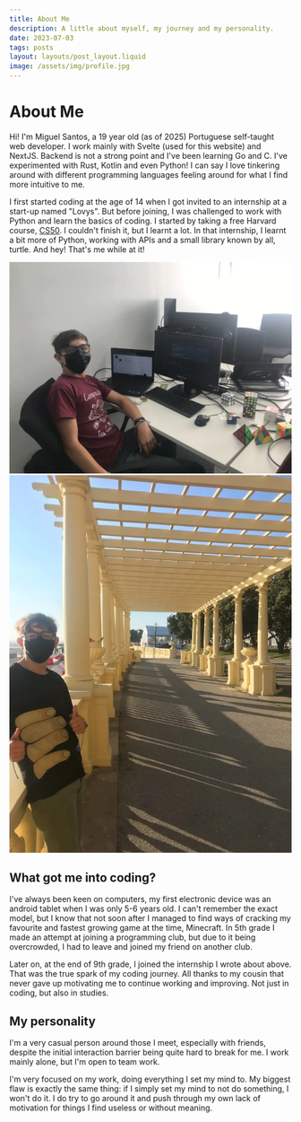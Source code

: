 ```yaml
---
title: About Me
description: A little about myself, my journey and my personality.
date: 2023-07-03
tags: posts
layout: layouts/post_layout.liquid
image: /assets/img/profile.jpg
---
```


# About Me

Hi! I'm Miguel Santos, a 19 year old (as of 2025) Portuguese self-taught web developer.
I work mainly with Svelte (used for this website) and NextJS. Backend is not
a strong point and I've been learning Go and C. I've experimented with Rust,
Kotlin and even Python! I can say I love tinkering around with different programming
languages feeling around for what I find more intuitive to me.

I first started coding at the age of 14 when I got invited to an
internship at a start-up named "Lovys". But before joining, I was
challenged to work with Python and learn the basics of coding. I started
by taking a free Harvard course, [CS50](https://pll.harvard.edu/course/cs50-introduction-computer-science). I couldn't finish it, but I learnt a lot. In that internship, I learnt
a bit more of Python, working with APIs and a small library known by all,
turtle. And hey! That's me while at it!

![Miguel sitting at his desk during the internship](/assets/blog/about-me/internship.webp)
![Miguel leaning on a wall near Porto Beach](/assets/blog/about-me/internship-beach.webp)

## What got me into coding?

I've always been keen on computers, my first electronic device was an
android tablet when I was only 5-6 years old. I can't remember the exact
model, but I know that not soon after I managed to find ways of cracking
my favourite and fastest growing game at the time, Minecraft. In 5th grade
I made an attempt at joining a programming club, but due to it being
overcrowded, I had to leave and joined my friend on another club.

Later on, at the end of 9th grade, I joined the internship I wrote about
above. That was the true spark of my coding journey. All thanks to my
cousin that never gave up motivating me to continue working and improving.
Not just in coding, but also in studies.

## My personality

I'm a very casual person around those I meet, especially with friends,
despite the initial interaction barrier being quite hard to break for me.
I work mainly alone, but I'm open to team work.

I'm very focused on my work, doing everything I set my mind to. My biggest
flaw is exactly the same thing: if I simply set my mind to not do
something, I won't do it. I do try to go around it and push through my own
lack of motivation for things I find useless or without meaning.
